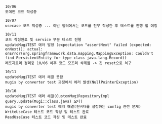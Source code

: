 
    10/06
    도메인 코드 작성중

    10/07 
    usecase 코드 작성중 ... 이번 챕터에서는 코드를 전부 작성한 후 테스트를 진행 할 예정

    10/11
    코드 작성완료 및 service 부분 테스트 진행
    updateMugiTEST 에러 발생 (expectation "assertNext" failed (expected: onNext(); actual: onError(org.springframework.data.mapping.MappingException: Couldn't find PersistentEntity for type class java.lang.Record))
    레포지토리 정리중 10/06 이후 코드 모조리 삭제됨 -> 깃 reset으로 복구

    10/11
    updateMugiTEST 에러 해결 못함
    mugis by converter test 과정에서 에러 발생(NullPointerException)

    10/16
    updateMugiTEST 에러 해결(CustomMugiRepositoryImpl query.update(Mugi::class.java) 오타)
    mugis by converter test 에러 해결(컨버터를 설정하는 config 관련 문제)
    WriteUseCase 테스트 코드 작성 및 테스트 완료
    ReadUseCase 테스트 코드 작성 및 테스트 완료
















































